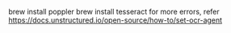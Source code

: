 brew install poppler
brew install tesseract
for more errors, refer https://docs.unstructured.io/open-source/how-to/set-ocr-agent
